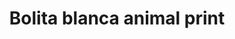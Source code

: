 ---
title: Bolita blanca animal print
date: 
draft: false

# descripcion
description : Aros pasantes en plata 925 y strass. Traba con mariposita.

materials: Plata 925

color: 

dimensions: Diámetro 1,00 cm

code: 01-06-1107

type: "Aros"

categories: []

price: $1.930,00

price_eftvo: $1.640,00

# Images
# first image will be shown in the product page
images:
  # - image: "images/path_to_image"
  # La ubicacion de las imagenes es imagenes/Aros/Aros.Strass/01-06-1107-bolita-blanca-animal-print
  - image: "./images/aros/strass/01-06-1107-bolita-blanca-animal-print.jpg"
---